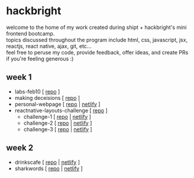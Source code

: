 # hackbright
welcome to the home of my work created during shipt + hackbright's mini frontend bootcamp.  
topics discussed throughout the program include html, css, javascript, jsx, reactjs, react native, ajax, git, etc...    
feel free to peruse my code, provide feedback, offer ideas, and create PRs if you're feeling generous :)


## week 1
- labs-feb10 [ [repo](https://github.com/jhbatshipt/hackbright/tree/main/labs-feb10) ]
- making deceisions [ [repo](https://github.com/jhbatshipt/hackbright/tree/main/making%20decisions) ]
- personal-webpage [ [repo](https://github.com/jhbatshipt/hackbright/tree/main/personal-webpage) | [netlify](https://ubiquitous-mooncake-0ba80c.netlify.app) ]
- reactnative-layouts-challenge [ [repo](https://github.com/jhbatshipt/hackbright/tree/main/reactnative-layouts-challenge) ]
    -   challenge-1 [ [repo](https://github.com/jhbatshipt/hackbright/tree/main/reactnative-layouts-challenge/challenge-1) | [netlify](https://friendly-gaufre-a1a30b.netlify.app) ]
    -   challenge-2 [ [repo](https://github.com/jhbatshipt/hackbright/tree/main/reactnative-layouts-challenge/challenge-2) | [netlify](https://jade-bublanina-c2160d.netlify.app) ]
    -   challenge-3 [ [repo](https://github.com/jhbatshipt/hackbright/tree/main/reactnative-layouts-challenge/challenge-3) | [netlify](https://coruscating-dango-9e72e3.netlify.app/) ]

## week 2
- drinkscafe [ [repo](https://github.com/jhbatshipt/hackbright/tree/main/drinkscafe) | [netlify](https://effervescent-frangollo-5fc3a4.netlify.app/) ]
- sharkwords [ [repo](https://github.com/jhbatshipt/hackbright/tree/main/sharkwords) | [netlify](https://shimmering-praline-fb7c8b.netlify.app/sharkwords.html) ]
